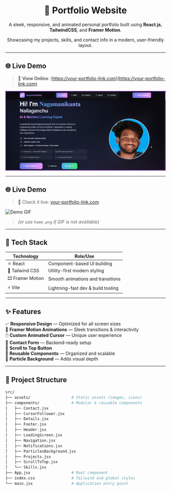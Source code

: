 <h1 align="center">💼 Portfolio Website</h1>

<p align="center">
  A sleek, responsive, and animated personal portfolio built using <strong>React.js</strong>, <strong>TailwindCSS</strong>, and <strong>Framer Motion</strong>.
</p>

<p align="center">
  Showcasing my projects, skills, and contact info in a modern, user-friendly layout.
</p>

---

## 🌐 Live Demo

> 🚀 **View Online**: [https://your-portfolio-link.com](https://your-portfolio-link.com)

<p align="center">
  <img src="./screenshots/home.png" width="800" alt="Portfolio Preview" />
</p>

---

## 🌐 Live Demo

> 🚀 Check it live: [your-portfolio-link.com](https://your-portfolio-link.com)

![Demo GIF](./screenshots/demo.gif)
> _(or use `home.png` if GIF is not available)_

---

## 🧰 Tech Stack

| Technology       | Role/Use                           |
|------------------|-------------------------------------|
| ⚛️ React         | Component-based UI building         |
| 💨 Tailwind CSS   | Utility-first modern styling        |
| 🎞️ Framer Motion | Smooth animations and transitions   |
| ⚡ Vite           | Lightning-fast dev & build tooling  |

---

## ✨ Features

✅ **Responsive Design** — Optimized for all screen sizes  
🎯 **Framer Motion Animations** — Sleek transitions & interactivity  
🖱️ **Custom Animated Cursor** — Unique user experience  
📨 **Contact Form** — Backend-ready setup  
🔼 **Scroll to Top Button**  
🧩 **Reusable Components** — Organized and scalable  
🌌 **Particle Background** — Adds visual depth

---

## 📁 Project Structure

```bash
src/
├── assets/                  # Static assets (images, icons)
├── components/              # Modular & reusable components
│   ├── Contact.jsx
│   ├── CursorFollower.jsx
│   ├── Details.jsx
│   ├── Footer.jsx
│   ├── Header.jsx
│   ├── LoadingScreen.jsx
│   ├── Navigation.jsx
│   ├── Notifications.jsx
│   ├── ParticlesBackground.jsx
│   ├── Projects.jsx
│   ├── ScrollToTop.jsx
│   └── Skills.jsx
├── App.jsx                  # Root component
├── index.css                # Tailwind and global styles
└── main.jsx                 # Application entry point
